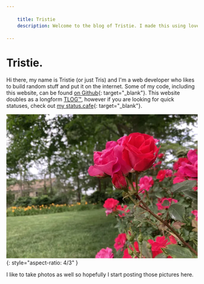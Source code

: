 ```yaml
---

    title: Tristie
    description: Welcome to the blog of Tristie. I made this using love and a whole lotta markdown files.

---
```


# Tristie.

Hi there, my name is Tristie (or just Tris) and I'm a web developer who likes to build random stuff and put it on the internet. Some of my code, including this website, can be found [on Github](https://github.com/Tristie){: target="_blank"}. This website doubles as a longform [TLOG™](/tlog), however if you are looking for quick statuses, check out [my status.cafe](https://status.cafe/users/tris){: target="_blank"}.

![Some nice flowers](/assets/img/pinkflowers_small.webp){: style="aspect-ratio: 4/3" }

I like to take photos as well so hopefully I start posting those pictures here.

